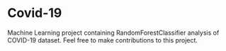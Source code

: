 # Covid-19
Machine Learning project containing RandomForestClassifier analysis of COVID-19 dataset.
Feel free to make contributions to this project.
